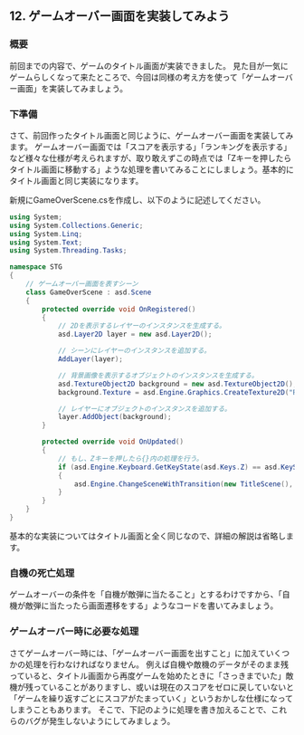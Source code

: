 ## 12. ゲームオーバー画面を実装してみよう

### 概要

前回までの内容で、ゲームのタイトル画面が実装できました。
見た目が一気にゲームらしくなって来たところで、今回は同様の考え方を使って「ゲームオーバー画面」を実装してみましょう。

### 下準備

さて、前回作ったタイトル画面と同じように、ゲームオーバー画面を実装してみます。
ゲームオーバー画面では「スコアを表示する」「ランキングを表示する」など様々な仕様が考えられますが、取り敢えずこの時点では「Zキーを押したらタイトル画面に移動する」ような処理を書いてみることにしましょう。基本的にタイトル画面と同じ実装になります。

新規にGameOverScene.csを作成し、以下のように記述してください。

```cs
using System;
using System.Collections.Generic;
using System.Linq;
using System.Text;
using System.Threading.Tasks;

namespace STG
{
	// ゲームオーバー画面を表すシーン
	class GameOverScene : asd.Scene
	{
		protected override void OnRegistered()
		{
			// 2Dを表示するレイヤーのインスタンスを生成する。
			asd.Layer2D layer = new asd.Layer2D();

			// シーンにレイヤーのインスタンスを追加する。
			AddLayer(layer);

			// 背景画像を表示するオブジェクトのインスタンスを生成する。
			asd.TextureObject2D background = new asd.TextureObject2D();
			background.Texture = asd.Engine.Graphics.CreateTexture2D("Resources/Over.png");

			// レイヤーにオブジェクトのインスタンスを追加する。
			layer.AddObject(background);
		}

		protected override void OnUpdated()
		{
			// もし、Zキーを押したら{}内の処理を行う。
			if (asd.Engine.Keyboard.GetKeyState(asd.Keys.Z) == asd.KeyState.Push)
			{
				asd.Engine.ChangeSceneWithTransition(new TitleScene(), new asd.TransitionFade(1.0f, 1.0f));
			}
		}
	}
}
```

基本的な実装についてはタイトル画面と全く同じなので、詳細の解説は省略します。

### 自機の死亡処理

ゲームオーバーの条件を「自機が敵弾に当たること」とするわけですから、「自機が敵弾に当たったら画面遷移をする」ようなコードを書いてみましょう。

### ゲームオーバー時に必要な処理

さてゲームオーバー時には、「ゲームオーバー画面を出すこと」に加えていくつかの処理を行わなければなりません。
例えば自機や敵機のデータがそのまま残っていると、タイトル画面から再度ゲームを始めたときに「さっきまでいた」敵機が残っていることがありますし、或いは現在のスコアをゼロに戻していないと「ゲームを繰り返すごとにスコアがたまっていく」というおかしな仕様になってしまうこともあります。
そこで、下記のように処理を書き加えることで、これらのバグが発生しないようにしてみましょう。


